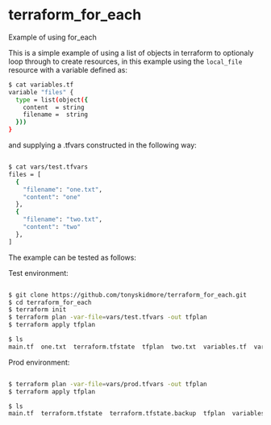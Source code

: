 # terraform_for_each
Example of using for_each

This is a simple example of using a list of objects in terraform to optionaly loop through to create resources, in this example using the `local_file` resource with a variable defined as:

````bash
$ cat variables.tf
variable "files" {
  type = list(object({
    content  = string
    filename =  string
  }))
}
````

and supplying a .tfvars constructed in the following way:

````bash

$ cat vars/test.tfvars 
files = [
  {
    "filename": "one.txt",
    "content": "one"
  },
  {
    "filename": "two.txt",
    "content": "two"
  },
]

````

The example can be tested as follows:

Test environment:  

````bash

$ git clone https://github.com/tonyskidmore/terraform_for_each.git
$ cd terraform_for_each
$ terraform init
$ terraform plan -var-file=vars/test.tfvars -out tfplan
$ terraform apply tfplan

$ ls
main.tf  one.txt  terraform.tfstate  tfplan  two.txt  variables.tf  vars

````

Prod environment:  

````bash

$ terraform plan -var-file=vars/prod.tfvars -out tfplan
$ terraform apply tfplan

$ ls
main.tf  terraform.tfstate  terraform.tfstate.backup  tfplan  variables.tf  vars

````
